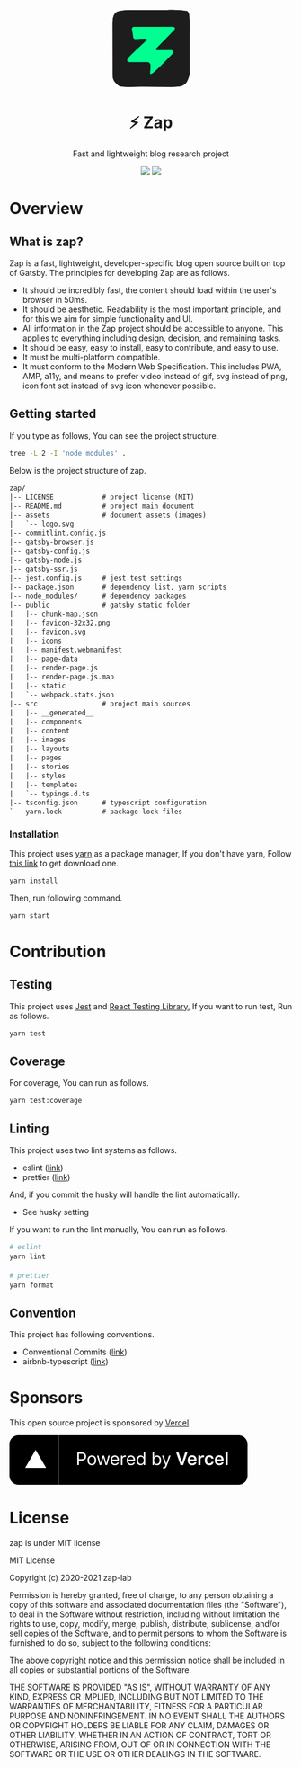 <p align="center">
  <img width="140" src="assets/logo.svg" alt="Zap Logo" />
</p>
<h1 align="center">⚡ Zap</h1>
<p align="center">Fast and lightweight blog research project</p>
<p align="center">
  <a href="https://codeclimate.com/github/zap-lab/zap/maintainability"><img src="https://api.codeclimate.com/v1/badges/d797b7556019a23cf5bc/maintainability" /></a>
  <a href="https://codeclimate.com/github/zap-lab/zap/test_coverage"><img src="https://api.codeclimate.com/v1/badges/d797b7556019a23cf5bc/test_coverage" /></a>
</p>

# Overview

## What is zap?

Zap is a fast, lightweight, developer-specific blog open source built on top of Gatsby. The principles for developing Zap are as follows.

- It should be incredibly fast, the content should load within the user's browser in 50ms.
- It should be aesthetic. Readability is the most important principle, and for this we aim for simple functionality and UI.
- All information in the Zap project should be accessible to anyone. This applies to everything including design, decision, and remaining tasks.
- It should be easy, easy to install, easy to contribute, and easy to use.
- It must be multi-platform compatible.
- It must conform to the Modern Web Specification. This includes PWA, AMP, a11y, and means to prefer video instead of gif, svg instead of png, icon font set instead of svg icon whenever possible. 

## Getting started

If you type as follows, You can see the project structure.

```bash
tree -L 2 -I 'node_modules' .
```

Below is the project structure of zap.

```plaintext
zap/
|-- LICENSE            # project license (MIT)
|-- README.md          # project main document
|-- assets             # document assets (images)
|   `-- logo.svg
|-- commitlint.config.js
|-- gatsby-browser.js
|-- gatsby-config.js
|-- gatsby-node.js
|-- gatsby-ssr.js
|-- jest.config.js     # jest test settings
|-- package.json       # dependency list, yarn scripts
|-- node_modules/      # dependency packages
|-- public             # gatsby static folder
|   |-- chunk-map.json
|   |-- favicon-32x32.png
|   |-- favicon.svg
|   |-- icons
|   |-- manifest.webmanifest
|   |-- page-data
|   |-- render-page.js
|   |-- render-page.js.map
|   |-- static
|   `-- webpack.stats.json
|-- src                # project main sources
|   |-- __generated__
|   |-- components
|   |-- content
|   |-- images
|   |-- layouts
|   |-- pages
|   |-- stories
|   |-- styles
|   |-- templates
|   `-- typings.d.ts
|-- tsconfig.json      # typescript configuration
`-- yarn.lock          # package lock files
```

### Installation

This project uses [yarn](https://yarnpkg.com/) as a package manager, If you don't have yarn, Follow [this link](https://yarnpkg.com/getting-started/install) to get download one.

```bash
yarn install
```

Then, run following command.

```bash
yarn start
```

# Contribution

## Testing

This project uses [Jest](https://jestjs.io/) and [React Testing Library](https://testing-library.com/docs/react-testing-library/intro/), If you want to run test, Run as follows.

```bash
yarn test
```

## Coverage

For coverage, You can run as follows.

```bash
yarn test:coverage
```

## Linting

This project uses two lint systems as follows.

- eslint ([link](https://eslint.org/))
- prettier ([link](https://prettier.io/))

And, if you commit the husky will handle the lint automatically.

- See husky setting

If you want to run the lint manually, You can run as follows.

```bash
# eslint
yarn lint

# prettier
yarn format
```

## Convention

This project has following conventions.

- Conventional Commits ([link](https://www.conventionalcommits.org/en/v1.0.0/))
- airbnb-typescript ([link](https://www.npmjs.com/package/eslint-config-airbnb-typescript))

# Sponsors

This open source project is sponsored by [Vercel](https://vercel.com/?utm_source=zap-lab&utm_campaign=oss).

[![Powered by Vercel](assets/sponsors/powered_by_vercel.svg)](https://vercel.com/?utm_source=zap-lab&utm_campaign=oss)

# License

zap is under MIT license

MIT License

Copyright (c) 2020-2021 zap-lab

Permission is hereby granted, free of charge, to any person obtaining a copy
of this software and associated documentation files (the "Software"), to deal
in the Software without restriction, including without limitation the rights
to use, copy, modify, merge, publish, distribute, sublicense, and/or sell
copies of the Software, and to permit persons to whom the Software is
furnished to do so, subject to the following conditions:

The above copyright notice and this permission notice shall be included in all
copies or substantial portions of the Software.

THE SOFTWARE IS PROVIDED "AS IS", WITHOUT WARRANTY OF ANY KIND, EXPRESS OR
IMPLIED, INCLUDING BUT NOT LIMITED TO THE WARRANTIES OF MERCHANTABILITY,
FITNESS FOR A PARTICULAR PURPOSE AND NONINFRINGEMENT. IN NO EVENT SHALL THE
AUTHORS OR COPYRIGHT HOLDERS BE LIABLE FOR ANY CLAIM, DAMAGES OR OTHER
LIABILITY, WHETHER IN AN ACTION OF CONTRACT, TORT OR OTHERWISE, ARISING FROM,
OUT OF OR IN CONNECTION WITH THE SOFTWARE OR THE USE OR OTHER DEALINGS IN THE
SOFTWARE.

